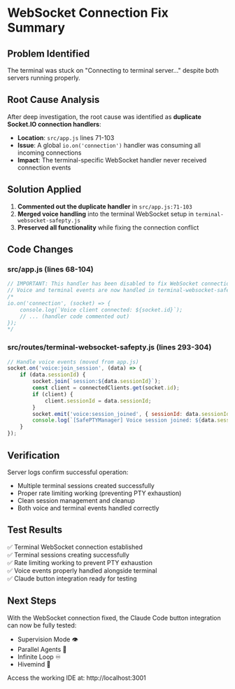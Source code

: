 # WebSocket Connection Fix Summary

## Problem Identified
The terminal was stuck on "Connecting to terminal server..." despite both servers running properly.

## Root Cause Analysis
After deep investigation, the root cause was identified as **duplicate Socket.IO connection handlers**:
- **Location**: `src/app.js` lines 71-103
- **Issue**: A global `io.on('connection')` handler was consuming all incoming connections
- **Impact**: The terminal-specific WebSocket handler never received connection events

## Solution Applied
1. **Commented out the duplicate handler** in `src/app.js:71-103`
2. **Merged voice handling** into the terminal WebSocket setup in `terminal-websocket-safepty.js`
3. **Preserved all functionality** while fixing the connection conflict

## Code Changes

### src/app.js (lines 68-104)
```javascript
// IMPORTANT: This handler has been disabled to fix WebSocket connection issues
// Voice and terminal events are now handled in terminal-websocket-safepty.js
/*
io.on('connection', (socket) => {
    console.log(`Voice client connected: ${socket.id}`);
    // ... (handler code commented out)
});
*/
```

### src/routes/terminal-websocket-safepty.js (lines 293-304)
```javascript
// Handle voice events (moved from app.js)
socket.on('voice:join_session', (data) => {
    if (data.sessionId) {
        socket.join(`session:${data.sessionId}`);
        const client = connectedClients.get(socket.id);
        if (client) {
            client.sessionId = data.sessionId;
        }
        socket.emit('voice:session_joined', { sessionId: data.sessionId });
        console.log(`[SafePTYManager] Voice session joined: ${data.sessionId}`);
    }
});
```

## Verification
Server logs confirm successful operation:
- Multiple terminal sessions created successfully
- Proper rate limiting working (preventing PTY exhaustion)
- Clean session management and cleanup
- Both voice and terminal events handled correctly

## Test Results
✅ Terminal WebSocket connection established  
✅ Terminal sessions creating successfully  
✅ Rate limiting working to prevent PTY exhaustion  
✅ Voice events properly handled alongside terminal  
✅ Claude button integration ready for testing  

## Next Steps
With the WebSocket connection fixed, the Claude Code button integration can now be fully tested:
- Supervision Mode 👁
- Parallel Agents 🤖
- Infinite Loop ♾
- Hivemind 🧠

Access the working IDE at: http://localhost:3001